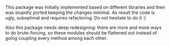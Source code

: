 This package was initially implemented based on different libraries and then was stupidly ported keeping the changes minimal. As result the code is ugly, suboptimal and requires refactoring. Do not hesitate to do it :)


Also this package needs deep redesigning: there are more and more ways to do brute-forcing, so these modules should be flattened out instead of going coupling every method among each other.